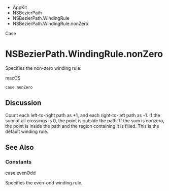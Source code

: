 

- AppKit
- NSBezierPath
- NSBezierPath.WindingRule
-  NSBezierPath.WindingRule.nonZero 

Case

# NSBezierPath.WindingRule.nonZero

Specifies the non-zero winding rule.

macOS

``` source
case nonZero
```

## Discussion

Count each left-to-right path as +1, and each right-to-left path as -1. If the sum of all crossings is 0, the point is outside the path. If the sum is nonzero, the point is inside the path and the region containing it is filled. This is the default winding rule.

## See Also

### Constants

case evenOdd

Specifies the even-odd winding rule.

